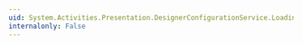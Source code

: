```yaml
---
uid: System.Activities.Presentation.DesignerConfigurationService.LoadingFromUntrustedSourceEnabled
internalonly: False
---
```


